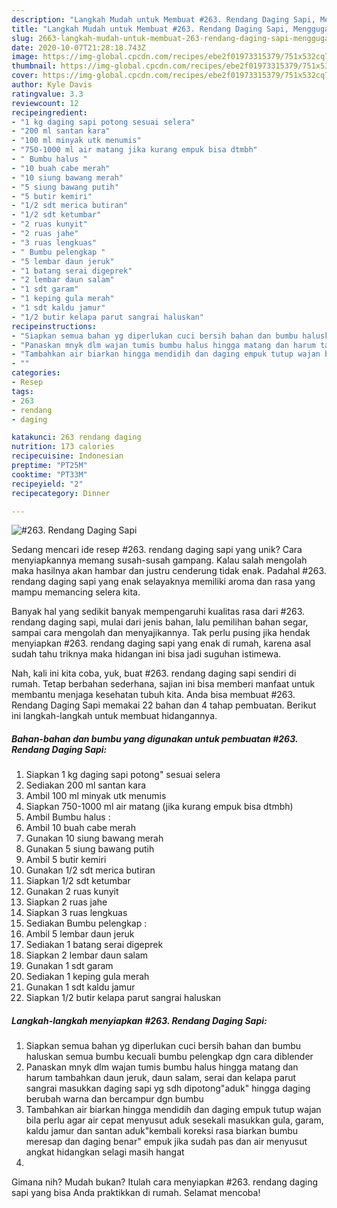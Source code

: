 ```yaml
---
description: "Langkah Mudah untuk Membuat #263. Rendang Daging Sapi, Menggugah Selera"
title: "Langkah Mudah untuk Membuat #263. Rendang Daging Sapi, Menggugah Selera"
slug: 2663-langkah-mudah-untuk-membuat-263-rendang-daging-sapi-menggugah-selera
date: 2020-10-07T21:28:18.743Z
image: https://img-global.cpcdn.com/recipes/ebe2f01973315379/751x532cq70/263-rendang-daging-sapi-foto-resep-utama.jpg
thumbnail: https://img-global.cpcdn.com/recipes/ebe2f01973315379/751x532cq70/263-rendang-daging-sapi-foto-resep-utama.jpg
cover: https://img-global.cpcdn.com/recipes/ebe2f01973315379/751x532cq70/263-rendang-daging-sapi-foto-resep-utama.jpg
author: Kyle Davis
ratingvalue: 3.3
reviewcount: 12
recipeingredient:
- "1 kg daging sapi potong sesuai selera"
- "200 ml santan kara"
- "100 ml minyak utk menumis"
- "750-1000 ml air matang jika kurang empuk bisa dtmbh"
- " Bumbu halus "
- "10 buah cabe merah"
- "10 siung bawang merah"
- "5 siung bawang putih"
- "5 butir kemiri"
- "1/2 sdt merica butiran"
- "1/2 sdt ketumbar"
- "2 ruas kunyit"
- "2 ruas jahe"
- "3 ruas lengkuas"
- " Bumbu pelengkap "
- "5 lembar daun jeruk"
- "1 batang serai digeprek"
- "2 lembar daun salam"
- "1 sdt garam"
- "1 keping gula merah"
- "1 sdt kaldu jamur"
- "1/2 butir kelapa parut sangrai haluskan"
recipeinstructions:
- "Siapkan semua bahan yg diperlukan cuci bersih bahan dan bumbu haluskan semua bumbu kecuali bumbu pelengkap dgn cara diblender"
- "Panaskan mnyk dlm wajan tumis bumbu halus hingga matang dan harum tambahkan daun jeruk, daun salam, serai dan kelapa parut sangrai masukkan daging sapi yg sdh dipotong&#34;aduk&#34; hingga daging berubah warna dan bercampur dgn bumbu"
- "Tambahkan air biarkan hingga mendidih dan daging empuk tutup wajan bila perlu agar air cepat menyusut aduk sesekali masukkan gula, garam, kaldu jamur dan santan aduk&#34;kembali koreksi rasa biarkan bumbu meresap dan daging benar&#34; empuk jika sudah pas dan air menyusut angkat hidangkan selagi masih hangat"
- ""
categories:
- Resep
tags:
- 263
- rendang
- daging

katakunci: 263 rendang daging 
nutrition: 173 calories
recipecuisine: Indonesian
preptime: "PT25M"
cooktime: "PT33M"
recipeyield: "2"
recipecategory: Dinner

---
```



![#263. Rendang Daging Sapi](https://img-global.cpcdn.com/recipes/ebe2f01973315379/751x532cq70/263-rendang-daging-sapi-foto-resep-utama.jpg)

Sedang mencari ide resep #263. rendang daging sapi yang unik? Cara menyiapkannya memang susah-susah gampang. Kalau salah mengolah maka hasilnya akan hambar dan justru cenderung tidak enak. Padahal #263. rendang daging sapi yang enak selayaknya memiliki aroma dan rasa yang mampu memancing selera kita.

Banyak hal yang sedikit banyak mempengaruhi kualitas rasa dari #263. rendang daging sapi, mulai dari jenis bahan, lalu pemilihan bahan segar, sampai cara mengolah dan menyajikannya. Tak perlu pusing jika hendak menyiapkan #263. rendang daging sapi yang enak di rumah, karena asal sudah tahu triknya maka hidangan ini bisa jadi suguhan istimewa.




Nah, kali ini kita coba, yuk, buat #263. rendang daging sapi sendiri di rumah. Tetap berbahan sederhana, sajian ini bisa memberi manfaat untuk membantu menjaga kesehatan tubuh kita. Anda bisa membuat #263. Rendang Daging Sapi memakai 22 bahan dan 4 tahap pembuatan. Berikut ini langkah-langkah untuk membuat hidangannya.

<!--inarticleads1-->

##### Bahan-bahan dan bumbu yang digunakan untuk pembuatan #263. Rendang Daging Sapi:

1. Siapkan 1 kg daging sapi potong&#34; sesuai selera
1. Sediakan 200 ml santan kara
1. Ambil 100 ml minyak utk menumis
1. Siapkan 750-1000 ml air matang (jika kurang empuk bisa dtmbh)
1. Ambil  Bumbu halus :
1. Ambil 10 buah cabe merah
1. Gunakan 10 siung bawang merah
1. Gunakan 5 siung bawang putih
1. Ambil 5 butir kemiri
1. Gunakan 1/2 sdt merica butiran
1. Siapkan 1/2 sdt ketumbar
1. Gunakan 2 ruas kunyit
1. Siapkan 2 ruas jahe
1. Siapkan 3 ruas lengkuas
1. Sediakan  Bumbu pelengkap :
1. Ambil 5 lembar daun jeruk
1. Sediakan 1 batang serai digeprek
1. Siapkan 2 lembar daun salam
1. Gunakan 1 sdt garam
1. Sediakan 1 keping gula merah
1. Gunakan 1 sdt kaldu jamur
1. Siapkan 1/2 butir kelapa parut sangrai haluskan




<!--inarticleads2-->

##### Langkah-langkah menyiapkan #263. Rendang Daging Sapi:

1. Siapkan semua bahan yg diperlukan cuci bersih bahan dan bumbu haluskan semua bumbu kecuali bumbu pelengkap dgn cara diblender
1. Panaskan mnyk dlm wajan tumis bumbu halus hingga matang dan harum tambahkan daun jeruk, daun salam, serai dan kelapa parut sangrai masukkan daging sapi yg sdh dipotong&#34;aduk&#34; hingga daging berubah warna dan bercampur dgn bumbu
1. Tambahkan air biarkan hingga mendidih dan daging empuk tutup wajan bila perlu agar air cepat menyusut aduk sesekali masukkan gula, garam, kaldu jamur dan santan aduk&#34;kembali koreksi rasa biarkan bumbu meresap dan daging benar&#34; empuk jika sudah pas dan air menyusut angkat hidangkan selagi masih hangat
1. 




Gimana nih? Mudah bukan? Itulah cara menyiapkan #263. rendang daging sapi yang bisa Anda praktikkan di rumah. Selamat mencoba!
